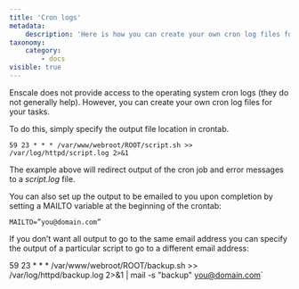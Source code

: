 ```yaml
---
title: 'Cron logs'
metadata:
    description: 'Here is how you can create your own cron log files for your tasks to use on Enscale.'
taxonomy:
    category:
        - docs
visible: true
---
```


Enscale does not provide access to the operating system cron logs (they do not generally help). However, you can create your own cron log files for your tasks.

To do this, simply specify the output file location in crontab.

`59 23 * * * /var/www/webroot/ROOT/script.sh >> /var/log/httpd/script.log 2>&1`

The example above will redirect output of the cron job and error messages to a *script.log* file.

You can also set up the output to be emailed to you upon completion by setting a MAILTO variable at the beginning of the crontab:

`MAILTO=”you@domain.com”`

If you don’t want all output to go to the same email address you can specify the output of a particular script to go to a different email address:

59 23 * * * /var/www/webroot/ROOT/backup.sh >> /var/log/httpd/backup.log 2>&1 | mail -s "backup" you@domain.com`